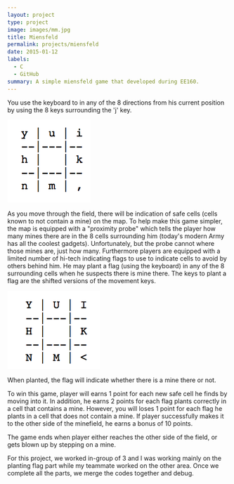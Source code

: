 ```yaml
---
layout: project
type: project
image: images/mm.jpg
title: Miensfeld
permalink: projects/miensfeld
date: 2015-01-12
labels:
  - C
  - GitHub
summary: A simple miensfeld game that developed during EE160.
---
```


You use the keyboard to in any of the 8 directions from his current position by using the 8 keys surrounding the 'j' key.

  <img class="ui image" src="../images/move_around.png">

As you move through the field, there will be indication of safe cells (cells known to not contain a mine) on the map.
To help make this game simpler, the map is equipped with a "proximity probe" which tells the player how many mines there are in the 8 cells surrounding him (today's modern Army has all the coolest gadgets). Unfortunately, but the probe cannot where those mines are, just how many. Furthermore players are equipped with a limited number of hi-tech indicating flags to use to indicate cells to avoid by others behind him. He may plant a flag (using the keyboard) in any of the 8 surrounding cells when he suspects there is mine there. The keys to plant a flag are the shifted versions of the movement keys.

  <img class="ui image" src="../images/planting_flags.png">

When planted, the flag will indicate whether there is a mine there or not.

To win this game, player will earns 1 point for each new safe cell he finds by moving into it. In addition, he earns 2 points for each flag plants correctly in a cell that contains a mine. However, you will loses 1 point for each flag he plants in a cell that does not contain a mine.
If player successfully makes it to the other side of the minefield, he earns a bonus of 10 points.

The game ends when player either reaches the other side of the field, or gets blown up by stepping on a mine.

For this project, we worked in-group of 3 and I was working mainly on the planting flag part while my teammate worked on the other area. Once we complete all the parts, we merge the codes together and debug. 



